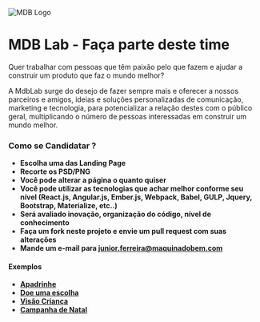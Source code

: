 ![MDB Logo](https://visaomundial.org/_doeumaescolha/images/mdb.svg)


# MDB Lab - Faça parte deste time  #

Quer trabalhar com pessoas que têm paixão pelo que fazem e ajudar a construir um produto que faz o mundo melhor?

A MdbLab surge do desejo de fazer sempre mais e oferecer a nossos parceiros e amigos, ideias e soluções personalizadas de comunicação, marketing e tecnologia, para potencializar a relação destes com o público geral, multiplicando o número de pessoas interessadas em construir um mundo melhor.



### Como se Candidatar ? ###

 - **Escolha uma das Landing Page** 
 - **Recorte os PSD/PNG**
 - **Você pode alterar a página o quanto quiser**
 - **Você pode utilizar as tecnologias que achar melhor conforme seu nível (React.js, Angular.js, Ember.js, Webpack, Babel, GULP, Jquery, Bootstrap, Materialize, etc..)**
 - **Será avaliado inovação, organização do código, nível de conhecimento**
 - **Faça um fork neste projeto e envie um pull request com suas alterações** 
 - **Mande um e-mail para junior.ferreira@maquinadobem.com** 


#### Exemplos ####

- **[Apadrinhe](https://visaomundial.org/)**
- **[Doe uma escolha](https://visaomundial.org/doeumaescolha)**
- **[Visão Criança](http://visaocrianca.com/)**
- **[Campanha de Natal](https://acreditarefazeracontecer.com/)**



